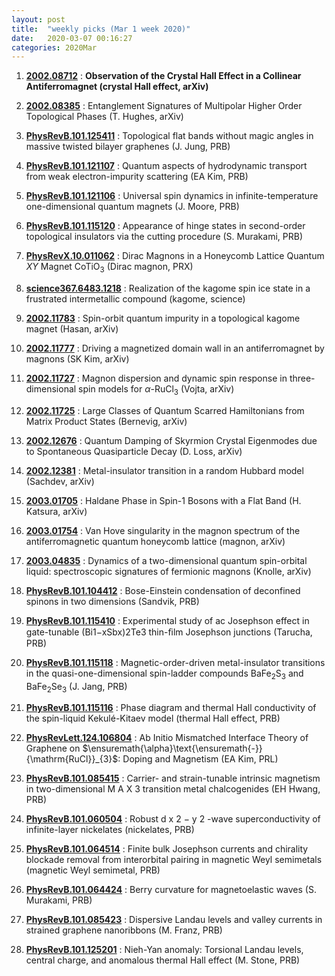 ```yaml
---
layout: post
title:  "weekly picks (Mar 1 week 2020)"
date:   2020-03-07 00:16:27
categories: 2020Mar
---
```



1. **[2002.08712](http://arxiv.org/abs/2002.08712)** :  **Observation of the Crystal Hall Effect in a Collinear Antiferromagnet (crystal Hall effect, arXiv)**

1. **[2002.08385](http://arxiv.org/abs/2002.08385)** :  Entanglement Signatures of Multipolar Higher Order Topological Phases (T. Hughes, arXiv)


1. **[PhysRevB.101.125411](https://journals.aps.org/prb/pdf/10.1103/PhysRevB.101.125411)** :  Topological flat bands without magic angles in massive twisted bilayer graphenes (J. Jung, PRB)

1. **[PhysRevB.101.121107](https://journals.aps.org/prb/pdf/10.1103/PhysRevB.101.121107)** :  Quantum aspects of hydrodynamic transport from weak electron-impurity scattering (EA Kim, PRB)

1. **[PhysRevB.101.121106](https://journals.aps.org/prb/pdf/10.1103/PhysRevB.101.121106)** :  Universal spin dynamics in infinite-temperature one-dimensional quantum magnets (J. Moore, PRB)

1. **[PhysRevB.101.115120](https://journals.aps.org/prb/pdf/10.1103/PhysRevB.101.115120)** :  Appearance of hinge states in second-order topological insulators via the cutting procedure (S. Murakami, PRB)

1. **[PhysRevX.10.011062](https://link.aps.org/doi/10.1103/PhysRevX.10.011062)** :  Dirac Magnons in a Honeycomb Lattice Quantum $\mathit{XY}$ Magnet ${\mathrm{CoTiO}}_{3}$ (Dirac magnon, PRX)

1. **[science367.6483.1218](https://science.sciencemag.org/content/367/6483/1218)** :  Realization of the kagome spin ice state in a frustrated intermetallic compound (kagome, science)


1. **[2002.11783](http://arxiv.org/abs/2002.11783)** :  Spin-orbit quantum impurity in a topological kagome magnet (Hasan, arXiv)

1. **[2002.11777](http://arxiv.org/abs/2002.11777)** :  Driving a magnetized domain wall in an antiferromagnet by magnons (SK Kim, arXiv)

1. **[2002.11727](http://arxiv.org/abs/2002.11727)** :  Magnon dispersion and dynamic spin response in three-dimensional spin models for $\alpha$-RuCl$_3$ (Vojta, arXiv)

1. **[2002.11725](http://arxiv.org/abs/2002.11725)** :  Large Classes of Quantum Scarred Hamiltonians from Matrix Product States (Bernevig, arXiv)

1. **[2002.12676](http://arxiv.org/abs/2002.12676)** :  Quantum Damping of Skyrmion Crystal Eigenmodes due to Spontaneous Quasiparticle Decay (D. Loss, arXiv)

1. **[2002.12381](http://arxiv.org/abs/2002.12381)** :  Metal-insulator transition in a random Hubbard model (Sachdev, arXiv)

1. **[2003.01705](http://arxiv.org/abs/2003.01705)** :  Haldane Phase in Spin-1 Bosons with a Flat Band (H. Katsura, arXiv)

1. **[2003.01754](http://arxiv.org/abs/2003.01754)** :  Van Hove singularity in the magnon spectrum of the antiferromagnetic quantum honeycomb lattice (magnon, arXiv)


1. **[2003.04835](http://arxiv.org/abs/2003.04835)** :  Dynamics of a two-dimensional quantum spin-orbital liquid: spectroscopic signatures of fermionic magnons (Knolle, arXiv)

1. **[PhysRevB.101.104412](https://journals.aps.org/prb/pdf/10.1103/PhysRevB.101.104412)** :  Bose-Einstein condensation of deconfined spinons in two dimensions (Sandvik, PRB)

1. **[PhysRevB.101.115410](https://journals.aps.org/prb/pdf/10.1103/PhysRevB.101.115410)** :  Experimental study of ac Josephson effect in gate-tunable (Bi1−xSbx)2Te3 thin-ﬁlm Josephson junctions (Tarucha, PRB)

1. **[PhysRevB.101.115118](https://link.aps.org/doi/10.1103/PhysRevB.101.115118)** :  Magnetic-order-driven metal-insulator transitions in the quasi-one-dimensional spin-ladder compounds ${\mathrm{BaFe}}_{2}{\mathrm{S}}_{3}$ and ${\mathrm{BaFe}}_{2}{\mathrm{Se}}_{3}$ (J. Jang, PRB)

1. **[PhysRevB.101.115116](https://journals.aps.org/prb/pdf/10.1103/PhysRevB.101.115116)** :  Phase diagram and thermal Hall conductivity of the spin-liquid Kekulé-Kitaev model (thermal Hall effect, PRB)

1. **[PhysRevLett.124.106804](https://link.aps.org/doi/10.1103/PhysRevLett.124.106804)** :  Ab Initio Mismatched Interface Theory of Graphene on $\ensuremath{\alpha}\text{\ensuremath{-}}{\mathrm{RuCl}}_{3}$: Doping and Magnetism (EA Kim, PRL)


1. **[PhysRevB.101.085415](https://link.aps.org/doi/10.1103/PhysRevB.101.085415)** :  Carrier- and strain-tunable intrinsic magnetism in two-dimensional M A X 3 transition metal chalcogenides (EH Hwang, PRB)

1. **[PhysRevB.101.060504](https://link.aps.org/doi/10.1103/PhysRevB.101.060504)** :  Robust d x 2 − y 2 -wave superconductivity of infinite-layer nickelates (nickelates, PRB)

1. **[PhysRevB.101.064514](https://link.aps.org/doi/10.1103/PhysRevB.101.064514)** :  Finite bulk Josephson currents and chirality blockade removal from interorbital pairing in magnetic Weyl semimetals (magnetic Weyl semimetal, PRB)

1. **[PhysRevB.101.064424](https://link.aps.org/doi/10.1103/PhysRevB.101.064424)** :  Berry curvature for magnetoelastic waves (S. Murakami, PRB)

1. **[PhysRevB.101.085423](https://link.aps.org/doi/10.1103/PhysRevB.101.085423)** :  Dispersive Landau levels and valley currents in strained graphene nanoribbons (M. Franz, PRB)

1. **[PhysRevB.101.125201](https://link.aps.org/doi/10.1103/PhysRevB.101.125201)** :  Nieh-Yan anomaly: Torsional Landau levels, central charge, and anomalous thermal Hall effect (M. Stone, PRB)

